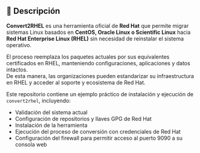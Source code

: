 ## 📝 Descripción  

**Convert2RHEL** es una herramienta oficial de **Red Hat** que permite migrar sistemas Linux basados en **CentOS, Oracle Linux o Scientific Linux** hacia **Red Hat Enterprise Linux (RHEL)** sin necesidad de reinstalar el sistema operativo.  

El proceso reemplaza los paquetes actuales por sus equivalentes certificados en RHEL, manteniendo configuraciones, aplicaciones y datos intactos.  
De esta manera, las organizaciones pueden estandarizar su infraestructura en RHEL y acceder al soporte y ecosistema de Red Hat.  

Este repositorio contiene un ejemplo práctico de instalación y ejecución de `convert2rhel`, incluyendo:  

- Validación del sistema actual  
- Configuración de repositorios y llaves GPG de Red Hat  
- Instalación de la herramienta  
- Ejecución del proceso de conversión con credenciales de Red Hat  
- Configuración del firewall para permitir acceso al puerto 9090 a su consola web 
